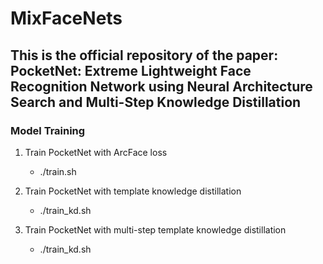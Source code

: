 # MixFaceNets



## This is the official repository of the paper: PocketNet: Extreme Lightweight Face Recognition Network using Neural Architecture Search and  Multi-Step Knowledge Distillation


### Model Training 
1. Train PocketNet with ArcFace loss
   + ./train.sh

2. Train PocketNet with template knowledge distillation
    + ./train_kd.sh
3. Train PocketNet with multi-step template knowledge distillation
    + ./train_kd.sh
 